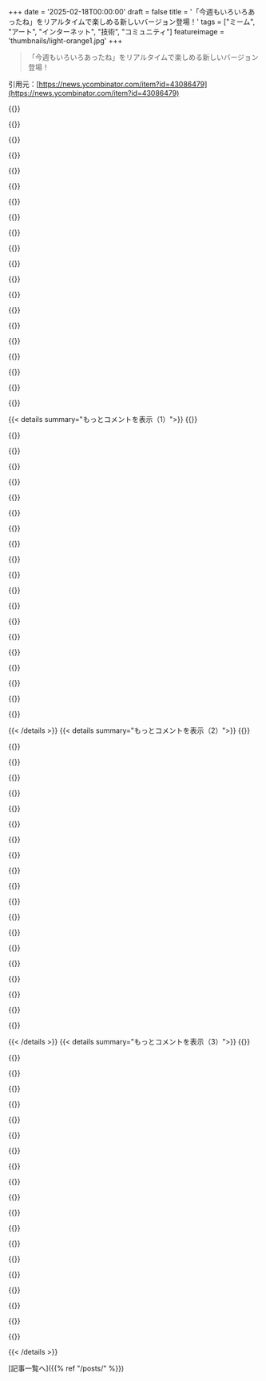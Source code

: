 +++
date = '2025-02-18T00:00:00'
draft = false
title = '「今週もいろいろあったね」をリアルタイムで楽しめる新しいバージョン登場！'
tags = ["ミーム", "アート", "インターネット", "技術", "コミュニティ"]
featureimage = 'thumbnails/light-orange1.jpg'
+++

> 「今週もいろいろあったね」をリアルタイムで楽しめる新しいバージョン登場！

引用元：[https://news.ycombinator.com/item?id=43086479](https://news.ycombinator.com/item?id=43086479)

{{<matomeQuote body="これはまじで最高だね！もしまだ遊び足りないなら、動的にしていつも正確に表示できるようにしようよ。最小の「未完了」な単位で時間を表示して、12月31日の夜はTintinが何も言わないようにしよう。夜は週を選んで、週が終わると月を選び、月が終わると年を選んで、年の終わりにはフォールバック。" userName="isoprophlex" createdAt="2025-02-18T12:12:58" color="#785bff">}}

{{<matomeQuote body="いいアイデアだね！ミームの本来の意図を保つことになるから、イベントに基づいて「長く感じているほどは経っていない」って伝えられる。今のままだと、「今日は何曜日 / 金曜日」って見ると、本質から外れちゃうよね。" userName="kemayo" createdAt="2025-02-18T16:17:18" color="#785bff">}}

{{<matomeQuote body="年末に選ぶのは10年だね。2030年の12月31日はすごいことになると思う。" userName="ritcgab" createdAt="2025-02-18T18:53:26" color="">}}

{{<matomeQuote body="まさに世紀の変わり目だね。" userName="unoti" createdAt="2025-02-18T20:02:35" color="">}}

{{<matomeQuote body="素晴らしい提案だし、ありがとう！" userName="dlazaro" createdAt="2025-02-18T12:17:09" color="">}}

{{<matomeQuote body="＞現在の時間はリクエストのIPを元にCloudflare Workerで決定される。IPを使って時間を知る理由がわからなくて混乱してたよ。地理的にIPをロケートして、クライアントのタイムゾーンを確認して、サーバー時刻をユーザーのローカル時間に変換してるんだよね？標準のリクエストヘッダーでローカルタイムのTZを指定できたらいいなぁ。今回の作品は素晴らしいけど、今Tintinがトレンドってのはどういうこと？すごい数のTintin関連コンテンツを目にしてるんだけど。" userName="FearNotDaniel" createdAt="2025-02-18T09:09:29" color="#ff33a1">}}

{{<matomeQuote body="＞Tintinが今トレンドの理由は、キャラクターが2025年1月に多くの国でパブリックドメインに入るからだよ。この「何て週なんだ」は1930年のアルバム（『金のクレイフィッシュ』）からのもので、パブリックドメインの一部だからこういうミームジェネレーターで合法的に使えるんだ。EUでは状況が違うけどね。Hergéは1983年に亡くなってて、彼の作品は死後75年間の保護があると聞いてる。" userName="pavlov" createdAt="2025-02-18T10:14:18" color="#38d3d3">}}

{{<matomeQuote body="＞Tintinが2025年1月に多くの国でパブリックドメインになるって聞いたけど、アメリカだけなのかな？元々の出版がベルギーだし、ほとんどの国は作者の死後で判断するって思うんだが、ちょっと不安。" userName="zinekeller" createdAt="2025-02-18T11:04:57" color="">}}

{{<matomeQuote body="更新：WikipediaのTintinファイルに関する著作権ノートは予想外の内容だった。<br>著作権の形式に従わず、1909年7月1日以降に初めて公開された作品は9th Circuitでパブリックドメインではない場合があるとされている。これが維持された場合、アメリカではパブリックドメインではない可能性があるかもしれない。" userName="zinekeller" createdAt="2025-02-18T13:16:06" color="#ff5733">}}

{{<matomeQuote body="パブリックドメインになると、そのIPをネタにする可能性が下がるんだよね。" userName="pr353n747-0n83" createdAt="2025-02-18T19:41:37" color="">}}

{{<matomeQuote body="クライアント側でセリフの吹き出しを計算することもできるかもね…" userName="kleiba" createdAt="2025-02-18T09:42:53" color="">}}

{{<matomeQuote body="そうだけど、どうやら<br>＞”JavaScriptはブラウザに送られない。”はデザイン上の目標みたい。JSなしでは無理かも、特にSVGの中では。" userName="berkes" createdAt="2025-02-18T09:51:52" color="">}}

{{<matomeQuote body="そう、それがデザイン目標だったね！サーバー側で時間を設定する必要があるけど、クライアント側でCSSだけで時間を更新するのは技術的には可能かもしれない。" userName="dlazaro" createdAt="2025-02-18T11:18:35" color="">}}

{{<matomeQuote body="間違ったデザイン目標だと思うな。正確さの方が重要だし、プロキシのせいでNYのサーバーを通ってるから5時間ずれてる。IPアドレスから物理的位置を正確に特定するのは難しいと思うよ。" userName="lordmauve" createdAt="2025-02-18T14:00:04" color="#ff5733">}}

{{<matomeQuote body="自分の電話がモロッコに接続して時計が更新されたおかげでバスを逃したんだ、ビーチにいたのに。妙なことに、マラガの近くだったのに、そんなに近くなかったのに。" userName="l1ng0" createdAt="2025-02-20T03:49:15" color="">}}

{{<matomeQuote body="このコメントがユニークなミーム生成器の上にあるのが面白いよね。『What a day, huh?』ミームで時間を把握して面接に遅れた人がいたら可笑しい。" userName="tdeck" createdAt="2025-02-18T22:28:13" color="">}}

{{<matomeQuote body="面白いアイデアだね…時間に合わせたミームを表示する壁掛け時計。" userName="mNovak" createdAt="2025-02-18T22:44:39" color="">}}

{{<matomeQuote body="（考えを巡らせて）こうアプローチするかな：<br>- puppeteerを使ってサーバー側でページをレンダリングし、getClientRect/calcでサイズを適用してマークアップを出力するか、<br>- HTML + CSSで吹き出しを描写するか。" userName="rpastuszak" createdAt="2025-02-18T10:56:56" color="">}}

{{<matomeQuote body="“今夜：Orange Redditが普通の人なら七つのPNGファイルとgetDay()で作るミームサイトを過剰設計する。”" userName="encom" createdAt="2025-02-18T17:11:53" color="">}}

{{<matomeQuote body="今は笑ってるかもしれないけど、Orange Websiteの精神に従って、そのノウハウを活かしてモートを築いてるよ。" userName="rpastuszak" createdAt="2025-02-18T18:13:11" color="">}}

{{< details summary="もっとコメントを表示（1）">}}
{{<matomeQuote body="WASMはJSに含まれるのか、JSなしで動くことができるのかって聞くのはちょっと横道に逸れてるのかな？2000年代にはFlashやSilverlight、Javaなんかもあったけど、今はその時代は終わったしな。" userName="Cthulhu_" createdAt="2025-02-18T11:48:57" color="">}}

{{<matomeQuote body="それは横道に逸れてないし、いい質問だと思う。WASMはブラウザ上で”正しくやる”大チャンスを与えてくれる。JSの問題をどう解決するか、WASMのランタイムやサンドボックスについての議論がもっとあってもいいよな。" userName="berkes" createdAt="2025-02-19T10:56:45" color="#785bff">}}

{{<matomeQuote body="＞”そのリクエストヘッダーがあったらローカルタイムのTZを指定できていいな。”この情報もフィンガープリンティングに使われるよね。Chromeは気にしないだろうけど、FirefoxやSafariは気にしてると思う。" userName="RicoElectrico" createdAt="2025-02-18T09:20:38" color="">}}

{{<matomeQuote body="それってもうあるんじゃない？少なくともJSでは。Firefoxの“resist fingerprinting”はフィンガープリンティングを防ぐために色んなことをしてるよ。大体は問題にならないけど、たまにWordleの問題を開こうとするとうまくいかないこともある。" userName="snailmailman" createdAt="2025-02-18T09:56:14" color="">}}

{{<matomeQuote body="その通り。でも、プライバシー重視の視点で言うと、サーバーがIPアドレスから精度高く位置情報を取得しなくても、表示するタイムゾーンを知ることができるってことだ。" userName="FearNotDaniel" createdAt="2025-02-18T13:47:05" color="#38d3d3">}}

{{<matomeQuote body="この議論はGoogleのPrivacy Sandboxがトラッキングを減らすって言うのと同じ位成り立たないと思う。IPはまだ使えるから、悪意のあるサイトは思い通りに利用するだろうし、追加のタイムゾーンヘッダーがトラッキングを減らすわけじゃない。" userName="account42" createdAt="2025-02-19T14:03:49" color="">}}

{{<matomeQuote body="ほとんどの人にはこの情報はIPに含まれてるよね。" userName="asddubs" createdAt="2025-02-18T09:57:17" color="">}}

{{<matomeQuote body="ユーザーのローカルタイムゾーンはIPにどう含まれるの？IPアドレスから位置を得るのにGeo IPルックアップが必要だし、タイムゾーンデータベースで調べる必要がある。これ以外に何か見落としてる？" userName="FearNotDaniel" createdAt="2025-02-18T13:35:00" color="">}}

{{<matomeQuote body="君が言いたいことがよく分からないんだけど、言葉の使い方について話してるだけなの？それとも何か反対してるの？" userName="asddubs" createdAt="2025-02-18T23:34:15" color="">}}

{{<matomeQuote body="クライアントサイドでは大部分のフィンガープリンティングが行われるって聞く。正直、もう無理な気がするから、みんなにユニークなオンラインIDを割り振ればいいと思う。" userName="eknkc" createdAt="2025-02-18T11:17:18" color="">}}

{{<matomeQuote body="自分が諦めたからって、みんなを引きずり込まないでほしいな。最近のHNの投稿も参考になるよ。https://news.ycombinator.com/item?id=43083151" userName="latexr" createdAt="2025-02-18T13:14:36" color="">}}

{{<matomeQuote body="オプトアウトとかオプトインにすれば、プライバシーを気にするちょうど6人だけが希望どおりにできると思う。" userName="lgas" createdAt="2025-02-18T09:33:19" color="">}}

{{<matomeQuote body="でも、オフにすると、プライバシーを気にする人たちのデータポイントになるから、逆効果かもね。" userName="timlyo" createdAt="2025-02-18T09:47:32" color="">}}

{{<matomeQuote body="プライバシーを開示したくない人のために、デフォルトでGMTを使うのがいいんじゃない？" userName="oneeyedpigeon" createdAt="2025-02-18T10:31:47" color="">}}

{{<matomeQuote body="世間一般のIPと違うGMTを使うのは、単にIPだけよりも多くの情報を提供することになる。" userName="account42" createdAt="2025-02-19T14:07:35" color="">}}

{{<matomeQuote body="こういうヘッダーは既にあると思ってたけど、RFC2616では”全てのHTTP日時スタンプは例外なくグリニッジ標準時(GMT)で表現されるべき”って書いてある。別のTZヘッダーがあれば便利だと思う。" userName="oneeyedpigeon" createdAt="2025-02-18T10:30:33" color="#38d3d3">}}

{{<matomeQuote body="HTTPの日付フォーマットの話はちょっと別で、文書の後半ではHTTPメッセージ内での形式の話をしてるから、ページの表示とは関係ないんだ。だから、UTCをどこでも使うのが理にかなってる。" userName="FearNotDaniel" createdAt="2025-02-18T13:44:11" color="">}}

{{<matomeQuote body="ユーザーが自分のタイムゾーンを選べるようなGETパラメータにしたらいいんじゃない？" userName="jraph" createdAt="2025-02-18T10:12:33" color="">}}

{{<matomeQuote body="ユーザーがサインアップ時に選んだタイムゾーンを覚えるアカウントを作るって手もあるよね。" userName="account42" createdAt="2025-02-19T14:00:22" color="">}}

{{<matomeQuote body="やっと気づいたけど、このミームは元のコミックを改変した画像なんだね。スピーチバブルが原作に比べてちょっときれい過ぎるな。" userName="Svip" createdAt="2025-02-18T09:35:01" color="#45d325">}}


{{< /details >}}
{{< details summary="もっとコメントを表示（2）">}}
{{<matomeQuote body="バブルのサイズを適切にして、背景を滑らかにしたバージョンを作るか考えてるけど、そうすると’ミーム感’がなくなるかも。元の背景がTumblrで生まれたフォーマットのだからそのままにしたよ。" userName="dlazaro" createdAt="2025-02-18T11:27:47" color="">}}

{{<matomeQuote body="Hergéはディテールにすごくこだわった。私もTinTinのコミックを持ってるけど、言語によって文字数が全然違うから、レイアウトやスピーチバブルのバランスも重要なんだよね。" userName="berkes" createdAt="2025-02-18T13:47:08" color="#ff5733">}}

{{<matomeQuote body="ブラウザが自動で更新するには、<meta http-equiv='Refresh'>タグを使うといいよ。N秒後に自動更新するんだ。" userName="cprecioso" createdAt="2025-02-18T08:32:05" color="">}}

{{<matomeQuote body="W3Cはこれをずっと前に非推奨にしてるよ：" userName="panki27" createdAt="2025-02-18T11:01:10" color="">}}

{{<matomeQuote body="どうせブラウザはインターネットが続く限りこれをサポートしそう。" userName="code_biologist" createdAt="2025-02-18T11:23:34" color="">}}

{{<matomeQuote body="まあ、HTML6が後方互換性ない限り、これは長くサポートされるだろうね。" userName="Cthulhu_" createdAt="2025-02-18T11:47:00" color="">}}

{{<matomeQuote body="それでも、ブラウザはHTML5をインターネットの終わりまでサポートし続けるだろうよ。" userName="account42" createdAt="2025-02-19T14:08:40" color="">}}

{{<matomeQuote body="確かにウェブアプリには良くないけど、こういうおもちゃみたいなプロジェクトなら、JSなしでも十分だよ。使えなくなっても大した問題じゃないしね。" userName="cprecioso" createdAt="2025-02-18T11:24:04" color="">}}

{{<matomeQuote body="それって、俺も「Refresh」HTTPヘッダーを送信すればいいの？" userName="9dev" createdAt="2025-02-18T09:34:18" color="">}}

{{<matomeQuote body="そうだよ。<br>https://developer.mozilla.org/en-US/docs/Web/HTTP/Headers/Re...<br>同じように、`Link: foo.css; rel=stylesheet`を使ってスタイルシートを指定できるんだ。<br>https://developer.mozilla.org/en-US/docs/Web/HTTP/Headers/Li..." userName="greyface-" createdAt="2025-02-18T09:43:07" color="#45d325">}}

{{<matomeQuote body="残念ながら、これってFirefoxだけでしか動かないんだ。でも、すごい変なことができるよ。<br>https://www.5snb.club/pages/contentlesshtml/（<br>https://news.ycombinator.com/item?id=42234837）" userName="notpushkin" createdAt="2025-02-18T11:41:45" color="">}}

{{<matomeQuote body="なんかこれ、昔のインターネットを思い出させるなあ。あの頃はランダムで役に立たないけど面白いコンテンツがいっぱいあった。やっぱり一番面白いのって、あんまり意味がないことが多いよね。" userName="latedog" createdAt="2025-02-18T11:03:20" color="">}}

{{<matomeQuote body="「Single-serving site」って言葉がいいよ。初期のインターネットで一番楽しかった部分だと思う。<br>https://en.wikipedia.org/wiki/Single-serving_site" userName="fckgw" createdAt="2025-02-18T15:40:29" color="#45d325">}}

{{<matomeQuote body="「役に立たない」って何言ってんの？これ、全然仕事のSlackチャンネルでスパムとして使えるじゃん。" userName="executesorder66" createdAt="2025-02-18T12:40:32" color="">}}

{{<matomeQuote body="Slackチャンネルを言ってるなら、同じ「初期インターネット」って言い方はしてないと思うよ（笑）" userName="hnaccount_rng" createdAt="2025-02-18T14:56:45" color="">}}

{{<matomeQuote body="たぶん、みんな「役に立たない」って部分に反応してるだけだと思うけど、あの頃はSlackじゃなくて、IRCやメールとか使ってたはずだよ。" userName="Ensorceled" createdAt="2025-02-18T15:34:40" color="">}}

{{<matomeQuote body="スレッドの他のコメントを見ればわかると思うけど、「役に立たない」って部分だけには答えてたんだ。でも、Slackの代わりにIRCやメール、昔の職場で使ってたものに置き換えてくれ。" userName="executesorder66" createdAt="2025-02-18T18:50:53" color="">}}

{{<matomeQuote body="残念ながら、これ正真正銘の画像じゃなくて、HTMLのSVGで作られてるから、チャットに画像をそのままコピー＆ペーストはできないんだよね。" userName="ghayes" createdAt="2025-02-18T18:47:01" color="">}}

{{<matomeQuote body="後から気づいたけど、スクリーンショットを手動で撮ってjpgにするか、リンクを送った方がいいかも。" userName="executesorder66" createdAt="2025-02-18T18:53:07" color="">}}

{{<matomeQuote body="Stumbleはアルゴリズムが絶妙だったんだ。孤独な思考から少しだけ抜け出すための無限フィードがあって、でも有毒なコミュニティはなかったからいい感じだった。" userName="reverendsteveii" createdAt="2025-02-18T14:05:30" color="">}}


{{< /details >}}
{{< details summary="もっとコメントを表示（3）">}}
{{<matomeQuote body="やっぱりウェブを殺したのはGoogleとFacebookだよね。後者は本当のアイデンティティをもたらして、自由なインターネットを壊した。もはやインターネットは探索や学びの仮想空間じゃなくて、現実世界とつながってしまった。" userName="ilrwbwrkhv" createdAt="2025-02-18T16:20:36" color="#785bff">}}

{{<matomeQuote body="本当のアイデンティティがインターネットを壊したわけじゃなくて、数社が作り上げた中毒性の完璧な処方が原因だよ。まるでオピウム窟みたいになった。" userName="herval" createdAt="2025-02-18T16:42:00" color="#ff5733">}}

{{<matomeQuote body="匿名だったら、企業が中毒性を完璧にするのはもっと難しかったと思う。" userName="ilrwbwrkhv" createdAt="2025-02-18T16:58:34" color="">}}

{{<matomeQuote body="昔もちゃんとしたアイデンティティはあったし、ニックネームを使ってたから、それがターゲティングには十分だったんだ。" userName="SiempreViernes" createdAt="2025-02-18T17:01:28" color="">}}

{{<matomeQuote body="Tiktokは完全に匿名だし、RedditやCandy Crushも同じだよね。投稿する時に顔見せる人もいるけど。" userName="herval" createdAt="2025-02-18T18:04:25" color="">}}

{{<matomeQuote body="インターネットが私たちの日常生活に影響を与えるべきではなかったって？全然現実的じゃないね。テレビや電話はどうなの？技術は中立的で、使い方が大事なのに、インターネットだけ特別なのはおかしいよね。" userName="dingnuts" createdAt="2025-02-18T18:03:11" color="#ff5733">}}

{{<matomeQuote body="BBSは私の日常には関係なかったな。誰もBig BBSで働いてないし、モデムでメッセージを投稿するのがビジネスになるような文化もなかった。当時がインターネットの理想系だったと思う。今は汚れた状況。" userName="singleshot_" createdAt="2025-02-18T18:29:12" color="#ff5733">}}

{{<matomeQuote body="Facebookみたいなサイトは、コロラド川の水を引くようなもんだね。かつては古代のナイルデルタみたいだったのに、今じゃ海に届く水はほとんど残ってない。生態系が崩れていく。" userName="asdff" createdAt="2025-02-18T18:38:53" color="">}}

{{<matomeQuote body="Kagi Small Webは面白いよ！昔のStumbleUponを思い出した。詳しくはここで：https://kagi.com/smallweb<br>もっと読みたいなら：https://blog.kagi.com/small-web" userName="cosmotron" createdAt="2025-02-18T17:45:30" color="#45d325">}}

{{<matomeQuote body="Wibyもオススメ！https://wiby.me" userName="Apocryphon" createdAt="2025-02-18T18:10:10" color="">}}

{{<matomeQuote body="ああ、インターネットの黄金時代だったね。ドメインを売却したり、少し変わったみたい。今のバージョンは monetizationが簡単だと思う。" userName="lippihom" createdAt="2025-02-18T13:27:49" color="">}}

{{<matomeQuote body="最近、https://clicktheredbutton.comがリファラー分析でよく見かける。StumbleUponを使用したことがないからどれだけ機能があるのかは分からないけど、面白いサイトはあるみたい。" userName="matteason" createdAt="2025-02-18T13:39:30" color="">}}

{{<matomeQuote body="え、StumbleUponって閉鎖しちゃったの？知らなかった。残念だな、あのサイトは良かった。" userName="arrowsmith" createdAt="2025-02-18T12:41:51" color="">}}

{{<matomeQuote body="嬉しいな、そう言ってもらえると！" userName="dlazaro" createdAt="2025-02-18T11:36:46" color="#45d325">}}

{{<matomeQuote body="お前の cosmic clock は使えないってこと？ https://cosmic-clock.vercel.app まあ自分のために遊びで作ったんだけどな。他の国の時間とかチェックしてないし、VPN使っても時間は現地（インディア）で変わらないみたい。p5とJS使って二つの時間表示してるけど。" userName="waonderer" createdAt="2025-02-19T03:00:13" color="">}}

{{<matomeQuote body="＞「非使用可能」<br>https://tintin.dlazaro.ca/day は使える時計に簡単にできそうだな。ちょっと残念なのは、分が経過したときに自動で更新されてないこと。" userName="yencabulator" createdAt="2025-02-19T16:57:29" color="">}}

{{<matomeQuote body="アートの一形態だね。" userName="jraph" createdAt="2025-02-18T11:22:31" color="">}}

{{<matomeQuote body="Zombocomでは何でもできるんだ。限界は自分自身だけ。Zombocomで無限の可能性がある！" userName="staplung" createdAt="2025-02-18T18:09:51" color="">}}

{{<matomeQuote body="＞「限界は自分自身だけ」<br>落ち込んでる時にそんなこと言わなくても…。勇気を持って何もできないって認めるのって大変だから！" userName="dylan604" createdAt="2025-02-18T18:52:22" color="">}}

{{<matomeQuote body="もっとクリックしたいな。OPは別のバージョンについて言ってるけど、繋がってないな（特にモバイルでは）。ハイパーリンクがWWWの美学だから。それがなければ理由が明白にわからない。頭を悩ませるよ。" userName="xtiansimon" createdAt="2025-02-18T12:55:38" color="">}}


{{< /details >}}


[記事一覧へ]({{% ref "/posts/" %}})
